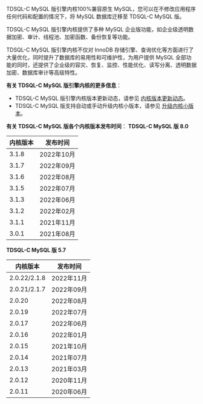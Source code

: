 TDSQL-C MySQL 版引擎内核100%兼容原生 MySQL，您可以在不修改应用程序任何代码和配置的情况下，将 MySQL 数据库迁移至 TDSQL-C MySQL 版。

TDSQL-C MySQL 版引擎内核提供了多种 MySQL 企业版功能，如企业级透明数据加密、审计、线程池、加密函数、备份恢复等功能。

TDSQL-C MySQL 版引擎内核不仅对 InnoDB 存储引擎、查询优化等方面进行了大量优化，同时提升了数据库的易用性和可维护性，为用户提供 MySQL 全部功能的同时，还提供了企业级的容灾、恢复、监控、性能优化、读写分离、透明数据加密、数据库审计等高级特性。

**有关 TDSQL-C MySQL 版引擎内核的更多信息**：
- TDSQL-C MySQL 版引擎内核版本更新动态，请参见 [内核版本更新动态](https://cloud.tencent.com/document/product/1003/61515)。
- TDSQL-C MySQL 版支持自动或手动升级内核小版本，请参见 [升级内核小版本](https://cloud.tencent.com/document/product/1003/61541)。

**有关 TDSQL-C MySQL 版各个内核版本发布时间**：
**TDSQL-C MySQL 版 8.0**

| 内核版本 | 发布时间 | 
|---------|---------|
| 3.1.8 | 2022年10月 |
| 3.1.7 | 2022年09月 |
| 3.1.6 | 2022年08月 |
| 3.1.5 | 2022年07月 |
| 3.1.3 | 2022年06月 |
| 3.1.2 | 2022年02月 |
| 3.1.1 | 2021年11月 |
| 3.0.1 | 2021年08月 |

**TDSQL-C MySQL 版 5.7**

| 内核版本 | 发布时间 | 
|---------|---------|
| 2.0.22/2.1.8  | 2022年11月 |
| 2.0.21/2.1.7  | 2022年09月 |
| 2.0.20 | 2022年08月 |
| 2.0.19 | 2022年07月 |
| 2.0.17 | 2022年06月 |
| 2.0.16 | 2022年01月 |
| 2.0.15 | 2021年10月 |
| 2.0.14 | 2021年07月 |
| 2.0.13 | 2021年03月 |
| 2.0.12 | 2020年11月 |
| 2.0.11 | 2020年06月 |
